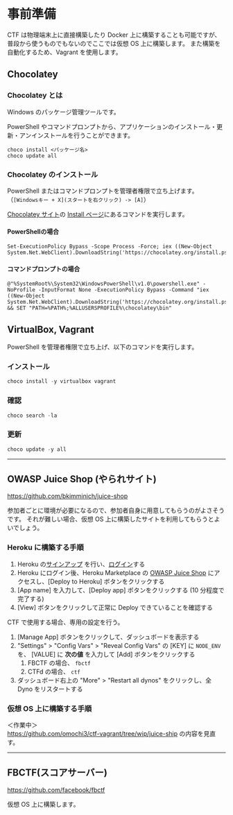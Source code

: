# 事前準備

CTF は物理端末上に直接構築したり Docker 上に構築することも可能ですが、普段から使うものでもないのでここでは仮想 OS 上に構築します。
また構築を自動化するため、Vagrant を使用します。

## Chocolatey

### Chocolatey とは

Windows のパッケージ管理ツールです。

PowerShell やコマンドプロンプトから、アプリケーションのインストール・更新・アンインストールを行うことができます。

```PowerShell（管理者権限）
choco install <パッケージ名>
choco update all
```

### Chocolatey のインストール

PowerShell またはコマンドプロンプトを管理者権限で立ち上げます。
（`[Windowsキー + X](スタートを右クリック) -> [A]`）

[Chocolatey サイト](https://chocolatey.org/)の [Install ページ](https://chocolatey.org/install)にあるコマンドを実行します。

#### PowerShellの場合

```
Set-ExecutionPolicy Bypass -Scope Process -Force; iex ((New-Object System.Net.WebClient).DownloadString('https://chocolatey.org/install.ps1'))
```

#### コマンドプロンプトの場合

```
@"%SystemRoot%\System32\WindowsPowerShell\v1.0\powershell.exe" -NoProfile -InputFormat None -ExecutionPolicy Bypass -Command "iex ((New-Object System.Net.WebClient).DownloadString('https://chocolatey.org/install.ps1'))" && SET "PATH=%PATH%;%ALLUSERSPROFILE%\chocolatey\bin"
```

## VirtualBox, Vagrant

PowerShell を管理者権限で立ち上げ、以下のコマンドを実行します。

### インストール

```PowerShell
choco install -y virtualbox vagrant
```

### 確認

```PowerShell
choco search -la
```

### 更新

```PowerShell
choco update -y all
```

---

## OWASP Juice Shop (やられサイト)

<https://github.com/bkimminich/juice-shop>

参加者ごとに環境が必要になるので、参加者自身に用意してもらうのがよさそうです。
それが難しい場合、仮想 OS 上に構築したサイトを利用してもらうとよいでしょう。

### Heroku に構築する手順

1. Heroku の[サインアップ](https://signup.heroku.com/jp "サインアップ") を行い、[ログイン]("https://id.heroku.com/login")する
1. Heroku にログイン後、Heroku Marketplace の [OWASP Juice Shop](https://elements.heroku.com/buttons/bkimminich/juice-shop "OWASP Juice Shop") にアクセスし、[Deploy to Heroku] ボタンをクリックする
1. [App name] を入力して、[Deploy app] ボタンをクリックする (10 分程度で完了する)
1. [View] ボタンをクリックして正常に Deploy できていることを確認する

CTF で使用する場合、専用の設定を行う。

1. [Manage App] ボタンをクリックして、ダッシュボードを表示する
1. "Settings" > "Config Vars" > "Reveal Config Vars" の [KEY] に `NODE_ENV` を、 [VALUE] に **次の値** を入力して [Add] ボタンをクリックする
    1. FBCTF の場合、 `fbctf`
    1. CTFd の場合、 `ctf`
1. ダッシュボード右上の "More" > "Restart all dynos" をクリックし、全 Dyno をリスタートする

### 仮想 OS 上に構築する手順

＜作業中＞  
<https://github.com/omochi3/ctf-vagrant/tree/wip/juice-ship> の内容を見直す。

---

## FBCTF(スコアサーバー)

<https://github.com/facebook/fbctf>

仮想 OS 上に構築します。
